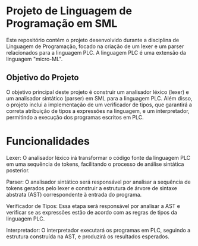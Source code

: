 # Projeto de Linguagem de Programação em SML
Este repositório contém o projeto desenvolvido durante a disciplina de Linguagem de Programação, focado na criação de um lexer e um parser relacionados para a linguagem PLC. A linguagem PLC é uma extensão da linguagem "micro-ML".

## Objetivo do Projeto
O objetivo principal deste projeto é construir um analisador léxico (lexer) e um analisador sintático (parser) em SML para a linguagem PLC. Além disso, o projeto inclui a implementação de um verificador de tipos, que garantirá a correta atribuição de tipos a expressões na linguagem, e um interpretador, permitindo a execução dos programas escritos em PLC.

# Funcionalidades
Lexer: O analisador léxico irá transformar o código fonte da linguagem PLC em uma sequência de tokens, facilitando o processo de análise sintática posterior.

Parser: O analisador sintático será responsável por analisar a sequência de tokens gerados pelo lexer e construir a estrutura de árvore de sintaxe abstrata (AST) correspondente à entrada do programa.

Verificador de Tipos: Essa etapa será responsável por analisar a AST e verificar se as expressões estão de acordo com as regras de tipos da linguagem PLC.

Interpretador: O interpretador executará os programas em PLC, seguindo a estrutura construída na AST, e produzirá os resultados esperados.
